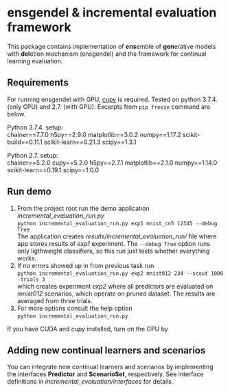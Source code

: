 # ensgendel & incremental evaluation framework
This package contains implementation of **ens**emble of **gen**erative models with **del**etion mechanism (ensgendel)
 and the framework for continual learning evaluation.
 
## Requirements
For running ensgendel with GPU, [cupy](https://cupy.dev/) is required.
Tested on python 3.7.4. (only CPU) and 2.7. (with GPU). Excerpts from `pip freeze` command are below.

Python 3.7.4. setup:\
chainer==7.7.0
h5py==2.9.0
matplotlib==3.0.2
numpy==1.17.2
scikit-build==0.11.1
scikit-learn==0.21.3
scipy==1.3.1

Python 2.7. setup:\
chainer==5.2.0
cupy==5.2.0
h5py==2.7.1
matplotlib==2.1.0
numpy==1.14.0
scikit-learn==0.19.1
scipy==1.0.0

## Run demo
1. From the project root run the demo application *incremental_evaluation_run.py*\
`python incremental_evaluation_run.py exp1 mnist_cn5 12345 --debug True`\
The application creates *results/incremental_evaluation_run/* file where app stores results of *exp1* experiment.
The `--debug True` option runs only ligthweight classifiers, so this run just tests whether everything works.
2. If no errors showed up in from previous task run\
`python incremental_evaluation_run.py exp2 mnist012 234 --scout 1000 -trials 3`\
which creates experiment *exp2* where all predictors are evaluated on *mnist012* scenarios, which operate on pruned
dataset. The results are averaged from three trials.
3. For more options consult the help option\
`python incremental_evaluation_run.py`

If you have CUDA and *cupy* installed, turn on the GPU by 
## Adding new continual learners and scenarios
You can integrate new continual learners and scenarios by implementing the interfaces **Predictor** and **ScenarioSet**,
 respectively. See interface definitions in *incremental_evaluation/interfaces* for details.